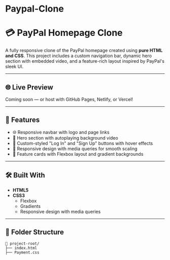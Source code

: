 # Paypal-Clone
# 💳 PayPal Homepage Clone

A fully responsive clone of the PayPal homepage created using **pure HTML and CSS**. This project includes a custom navigation bar, dynamic hero section with embedded video, and a feature-rich layout inspired by PayPal's sleek UI.

---

## 🌐 Live Preview

Coming soon — or host with GitHub Pages, Netlify, or Vercel!

---

## 🚀 Features

- 🌐 Responsive navbar with logo and page links
- 🎥 Hero section with autoplaying background video
- 🎨 Custom-styled "Log In" and "Sign Up" buttons with hover effects
- 📱 Responsive design with media queries for smooth scaling
- 🧩 Feature cards with Flexbox layout and gradient backgrounds

---

## 🛠️ Built With

- **HTML5**
- **CSS3**
  - Flexbox
  - Gradients
  - Responsive design with media queries

---

## 📂 Folder Structure

```plaintext
📁 project-root/
├── index.html
├── Payment.css

